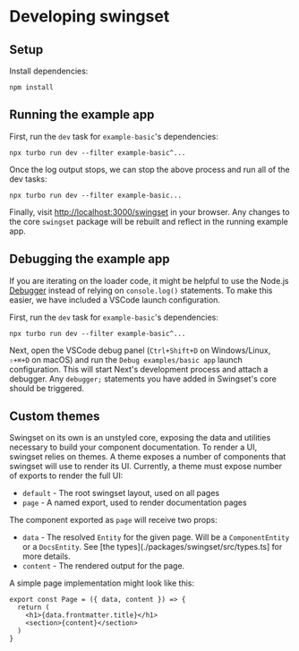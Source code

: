 # Developing swingset

## Setup

Install dependencies:

```shell-session
npm install
```

## Running the example app

First, run the `dev` task for `example-basic`'s dependencies:

```shell-session
npx turbo run dev --filter example-basic^...
```

Once the log output stops, we can stop the above process and run all of the dev tasks:

```shell-session
npx turbo run dev --filter example-basic...
```

Finally, visit <http://localhost:3000/swingset> in your browser. Any changes to the core `swingset` package will be rebuilt and reflect in the running example app.

## Debugging the example app

If you are iterating on the loader code, it might be helpful to use the Node.js [Debugger](https://nodejs.org/api/debugger.html) instead of relying on `console.log()` statements. To make this easier, we have included a VSCode launch configuration.

First, run the `dev` task for `example-basic`'s dependencies:

```shell-session
npx turbo run dev --filter example-basic^...
```

Next, open the VSCode debug panel (`Ctrl+Shift+D` on Windows/Linux, `⇧+⌘+D` on macOS) and run the `Debug examples/basic app` launch configuration. This will start Next's development process and attach a debugger. Any `debugger;` statements you have added in Swingset's core should be triggered.

## Custom themes

Swingset on its own is an unstyled core, exposing the data and utilities necessary to build your component documentation. To render a UI, swingset relies on themes. A theme exposes a number of components that swingset will use to render its UI. Currently, a theme must expose number of exports to render the full UI:

- `default` - The root swingset layout, used on all pages
- `page` - A named export, used to render documentation pages

The component exported as `page` will receive two props:

- `data` - The resolved `Entity` for the given page. Will be a `ComponentEntity` or a `DocsEntity`. See [the types](./packages/swingset/src/types.ts] for more details.
- `content` - The rendered output for the page.

A simple page implementation might look like this:

```tsx
export const Page = ({ data, content }) => {
  return (
    <h1>{data.frontmatter.title}</h1>
    <section>{content}</section>
  )
}
```
